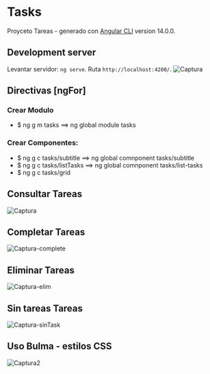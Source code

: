 # Tasks

Proyceto Tareas - generado con [Angular CLI](https://github.com/angular/angular-cli) version 14.0.0.

## Development server
Levantar servidor: `ng serve`. Ruta `http://localhost:4200/`.
![Captura](https://user-images.githubusercontent.com/7141537/172685735-62cf67d7-9ad7-434a-9aab-1d835967b9f1.PNG)

## Directivas [ngFor]
### Crear Modulo
- $ ng g m tasks ==> ng global module tasks
 
### Crear Componentes:
- $ ng g c tasks/subtitle ==> ng global comnponent tasks/subtitle
- $ ng g c tasks/listTasks ==> ng global comnponent tasks/list-tasks
- $ ng g c tasks/grid

## Consultar Tareas
![Captura](https://user-images.githubusercontent.com/7141537/173104239-43a91592-e4b6-417f-a98e-8399d546d86a.PNG)

## Completar Tareas
![Captura-complete](https://user-images.githubusercontent.com/7141537/173104231-975564c4-94ff-436d-98dc-6bb88954679f.PNG)

## Eliminar Tareas
![Captura-elim](https://user-images.githubusercontent.com/7141537/173104237-16745b9b-b2ce-4aa7-acbd-0cf253eaca65.PNG)

## Sin tareas Tareas
![Captura-sinTask](https://user-images.githubusercontent.com/7141537/173104238-bb00db4f-db4b-4824-a19d-3a851d7d6126.PNG)

## Uso Bulma - estilos CSS
![Captura2](https://user-images.githubusercontent.com/7141537/173104240-5b17f1fb-7130-45ac-8034-1270f0cc4d0b.PNG)





